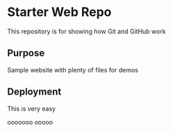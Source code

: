 # Starter Web Repo

This repository is for showing how Git and GitHub work

## Purpose

Sample website with plenty of files for demos

## Deployment

This is very easy





ooooooo
ooooo
